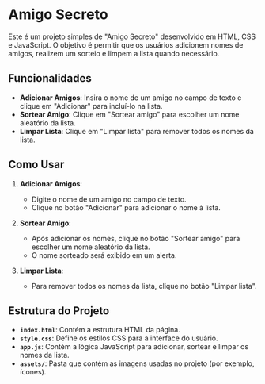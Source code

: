 # Amigo Secreto

Este é um projeto simples de "Amigo Secreto" desenvolvido em HTML, CSS e JavaScript. O objetivo é permitir que os usuários adicionem nomes de amigos, realizem um sorteio e limpem a lista quando necessário.

## Funcionalidades

- **Adicionar Amigos**: Insira o nome de um amigo no campo de texto e clique em "Adicionar" para incluí-lo na lista.
- **Sortear Amigo**: Clique em "Sortear amigo" para escolher um nome aleatório da lista.
- **Limpar Lista**: Clique em "Limpar lista" para remover todos os nomes da lista.

## Como Usar

1. **Adicionar Amigos**:
   - Digite o nome de um amigo no campo de texto.
   - Clique no botão "Adicionar" para adicionar o nome à lista.

2. **Sortear Amigo**:
   - Após adicionar os nomes, clique no botão "Sortear amigo" para escolher um nome aleatório da lista.
   - O nome sorteado será exibido em um alerta.

3. **Limpar Lista**:
   - Para remover todos os nomes da lista, clique no botão "Limpar lista".

## Estrutura do Projeto

- **`index.html`**: Contém a estrutura HTML da página.
- **`style.css`**: Define os estilos CSS para a interface do usuário.
- **`app.js`**: Contém a lógica JavaScript para adicionar, sortear e limpar os nomes da lista.
- **`assets/`**: Pasta que contém as imagens usadas no projeto (por exemplo, ícones).
